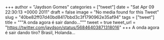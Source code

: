 
+++
author = "Jaydson Gomes"
categories = ["tweet"]
date = "Sat Apr 09 22:30:13 +0000 2011"
draft = false
image = "No media found for this Tweet"
slug = "40be82ff07d40bd8417bbd3c3f1790962e35af94"
tags = ["tweet"]
title = """A onda agora é sair dando..."""
tweet = true
tweet_url = "https://twitter.com/jaydson/status/56846403871318016"
+++
A onda agora é sair dando tiro? Brasil, Holanda...
